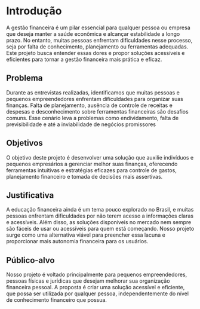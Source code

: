 # Introdução

A gestão financeira é um pilar essencial para qualquer pessoa ou empresa que deseja manter a
saúde econômica e alcançar estabilidade a longo prazo. No entanto, muitas pessoas enfrentam
dificuldades nesse processo, seja por falta de conhecimento, planejamento ou ferramentas
adequadas. Este projeto busca entender essas dores e propor soluções acessíveis e eficientes
para tornar a gestão financeira mais prática e eficaz.

## Problema
Durante as entrevistas realizadas, identificamos que muitas pessoas e pequenos empreendedores
enfrentam dificuldades para organizar suas finanças. Falta de planejamento, ausência de controle
de receitas e despesas e desconhecimento sobre ferramentas financeiras são desafios comuns.
Esse cenário leva a problemas como endividamento, falta de previsibilidade e até a inviabilidade de
negócios promissores

## Objetivos

 O objetivo deste projeto é desenvolver uma solução que auxilie indivíduos e pequenos empresários
 a gerenciar melhor suas finanças, oferecendo ferramentas intuitivas e estratégias eficazes para
 controle de gastos, planejamento financeiro e tomada de decisões mais assertivas.

## Justificativa

 A educação financeira ainda é um tema pouco explorado no Brasil, e muitas pessoas enfrentam
 dificuldades por não terem acesso a informações claras e acessíveis. Além disso, as soluções
 disponíveis no mercado nem sempre são fáceis de usar ou acessíveis para quem está começando.
 Nosso projeto surge como uma alternativa viável para preencher essa lacuna e proporcionar mais
 autonomia financeira para os usuários.

## Público-alvo

 Nosso projeto é voltado principalmente para pequenos empreendedores, pessoas físicas e jurídicas
 que desejam melhorar sua organização financeira pessoal. A proposta é criar uma solução
 acessível e eficiente, que possa ser utilizada por qualquer pessoa, independentemente do nível de
 conhecimento financeiro que possua.
